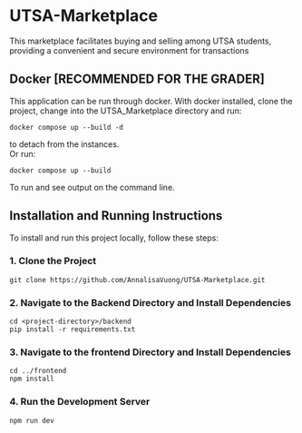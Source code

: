 # UTSA-Marketplace
This marketplace facilitates buying and selling among UTSA students, providing a convenient and secure environment for transactions

## Docker [RECOMMENDED FOR THE GRADER]
This application can be run through docker.  With docker installed, clone the project, change into the UTSA_Marketplace directory and run:
```
docker compose up --build -d
```
to detach from the instances.\
Or run:
```
docker compose up --build
```
To run and see output on the command line.

## Installation and Running Instructions

To install and run this project locally, follow these steps:

### 1. Clone the Project
```
git clone https://github.com/AnnalisaVuong/UTSA-Marketplace.git
```

### 2. Navigate to the Backend Directory and Install Dependencies
```
cd <project-directory>/backend
pip install -r requirements.txt
```

### 3. Navigate to the frontend Directory and Install Dependencies
```
cd ../frontend
npm install
```
### 4. Run the Development Server
```
npm run dev
```
